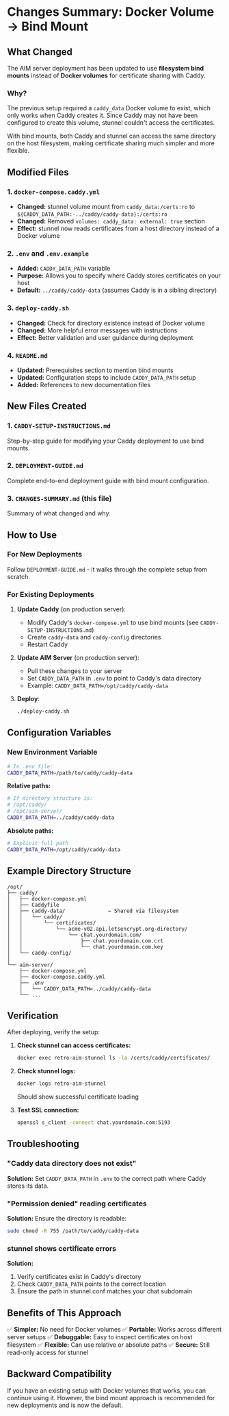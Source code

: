# Changes Summary: Docker Volume → Bind Mount

## What Changed

The AIM server deployment has been updated to use **filesystem bind mounts** instead of **Docker volumes** for certificate sharing with Caddy.

### Why?

The previous setup required a `caddy_data` Docker volume to exist, which only works when Caddy creates it. Since Caddy may not have been configured to create this volume, stunnel couldn't access the certificates.

With bind mounts, both Caddy and stunnel can access the same directory on the host filesystem, making certificate sharing much simpler and more flexible.

## Modified Files

### 1. `docker-compose.caddy.yml`
- **Changed:** stunnel volume mount from `caddy_data:/certs:ro` to `${CADDY_DATA_PATH:-../caddy/caddy-data}:/certs:ro`
- **Changed:** Removed `volumes: caddy_data: external: true` section
- **Effect:** stunnel now reads certificates from a host directory instead of a Docker volume

### 2. `.env` and `.env.example`
- **Added:** `CADDY_DATA_PATH` variable
- **Purpose:** Allows you to specify where Caddy stores certificates on your host
- **Default:** `../caddy/caddy-data` (assumes Caddy is in a sibling directory)

### 3. `deploy-caddy.sh`
- **Changed:** Check for directory existence instead of Docker volume
- **Changed:** More helpful error messages with instructions
- **Effect:** Better validation and user guidance during deployment

### 4. `README.md`
- **Updated:** Prerequisites section to mention bind mounts
- **Updated:** Configuration steps to include `CADDY_DATA_PATH` setup
- **Added:** References to new documentation files

## New Files Created

### 1. `CADDY-SETUP-INSTRUCTIONS.md`
Step-by-step guide for modifying your Caddy deployment to use bind mounts.

### 2. `DEPLOYMENT-GUIDE.md`
Complete end-to-end deployment guide with bind mount configuration.

### 3. `CHANGES-SUMMARY.md` (this file)
Summary of what changed and why.

## How to Use

### For New Deployments

Follow `DEPLOYMENT-GUIDE.md` - it walks through the complete setup from scratch.

### For Existing Deployments

1. **Update Caddy** (on production server):
   - Modify Caddy's `docker-compose.yml` to use bind mounts (see `CADDY-SETUP-INSTRUCTIONS.md`)
   - Create `caddy-data` and `caddy-config` directories
   - Restart Caddy

2. **Update AIM Server** (on production server):
   - Pull these changes to your server
   - Set `CADDY_DATA_PATH` in `.env` to point to Caddy's data directory
   - Example: `CADDY_DATA_PATH=/opt/caddy/caddy-data`

3. **Deploy**:
   ```bash
   ./deploy-caddy.sh
   ```

## Configuration Variables

### New Environment Variable

```bash
# In .env file:
CADDY_DATA_PATH=/path/to/caddy/caddy-data
```

**Relative paths:**
```bash
# If directory structure is:
# /opt/caddy/
# /opt/aim-server/
CADDY_DATA_PATH=../caddy/caddy-data
```

**Absolute paths:**
```bash
# Explicit full path
CADDY_DATA_PATH=/opt/caddy/caddy-data
```

## Example Directory Structure

```
/opt/
├── caddy/
│   ├── docker-compose.yml
│   ├── Caddyfile
│   ├── caddy-data/              ← Shared via filesystem
│   │   └── caddy/
│   │       └── certificates/
│   │           └── acme-v02.api.letsencrypt.org-directory/
│   │               └── chat.yourdomain.com/
│   │                   ├── chat.yourdomain.com.crt
│   │                   └── chat.yourdomain.com.key
│   └── caddy-config/
│
└── aim-server/
    ├── docker-compose.yml
    ├── docker-compose.caddy.yml
    ├── .env
    │   └── CADDY_DATA_PATH=../caddy/caddy-data
    └── ...
```

## Verification

After deploying, verify the setup:

1. **Check stunnel can access certificates:**
   ```bash
   docker exec retro-aim-stunnel ls -la /certs/caddy/certificates/
   ```

2. **Check stunnel logs:**
   ```bash
   docker logs retro-aim-stunnel
   ```
   Should show successful certificate loading

3. **Test SSL connection:**
   ```bash
   openssl s_client -connect chat.yourdomain.com:5193
   ```

## Troubleshooting

### "Caddy data directory does not exist"

**Solution:** Set `CADDY_DATA_PATH` in `.env` to the correct path where Caddy stores its data.

### "Permission denied" reading certificates

**Solution:** Ensure the directory is readable:
```bash
sudo chmod -R 755 /path/to/caddy/caddy-data
```

### stunnel shows certificate errors

**Solution:**
1. Verify certificates exist in Caddy's directory
2. Check `CADDY_DATA_PATH` points to the correct location
3. Ensure the path in stunnel.conf matches your chat subdomain

## Benefits of This Approach

✅ **Simpler:** No need for Docker volumes
✅ **Portable:** Works across different server setups
✅ **Debuggable:** Easy to inspect certificates on host filesystem
✅ **Flexible:** Can use relative or absolute paths
✅ **Secure:** Still read-only access for stunnel

## Backward Compatibility

If you have an existing setup with Docker volumes that works, you can continue using it. However, the bind mount approach is recommended for new deployments and is now the default.
